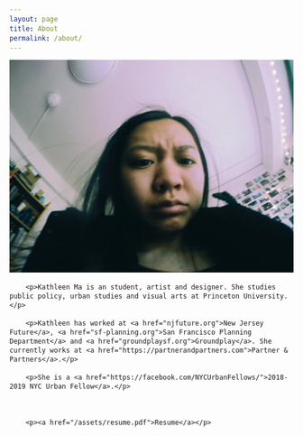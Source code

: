 ```yaml
---
layout: page
title: About
permalink: /about/
---
```



<div class="row">
	<div class="col-md-6">
		<img src="/img/mug.png">
	</div>
	<div class="col-md-6">
	
		<p>Kathleen Ma is an student, artist and designer. She studies public policy, urban studies and visual arts at Princeton University. </p>

		<p>Kathleen has worked at <a href="njfuture.org">New Jersey Future</a>, <a href="sf-planning.org">San Francisco Planning Department</a> and <a href="groundplaysf.org">Groundplay</a>. She currently works at <a href="https://partnerandpartners.com">Partner & Partners</a>.</p>

		<p>She is a <a href="https://facebook.com/NYCUrbanFellows/">2018-2019 NYC Urban Fellow</a>.</p>



		<p><a href="/assets/resume.pdf">Resume</a></p>

 </div>

</div>







